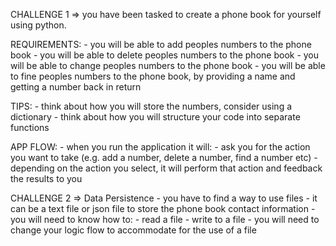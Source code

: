 CHALLENGE 1 => you have been tasked to create a phone book for yourself using python.

REQUIREMENTS:
    - you will be able to add peoples numbers to the phone book
    - you will be able to delete peoples numbers to the phone book
    - you will be able to change peoples numbers to the phone book
    - you will be able to fine peoples numbers to the phone book, by providing a name and getting a number back in return
    
TIPS:
    - think about how you will store the numbers, consider using a dictionary
    - think about how you will structure your code into separate functions

APP FLOW:
    - when you run the application it will:
        - ask you for the action you want to take (e.g. add a number, delete a number, find a number etc)
        - depending on the action you select, it will perform that action and feedback the results to you

CHALLENGE 2 => Data Persistence
    - you have to find a way to use files - it can be a text file or json file to store the phone book contact information
    - you will need to know how to:
        - read a file
        - write to a file
    - you will need to change your logic flow to accommodate for the use of a file

